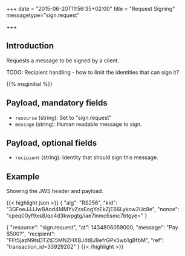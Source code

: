 +++
date = "2015-06-20T11:56:35+02:00"
title = "Request Signing"
messagetype="sign.request"

+++

## Introduction

Requests a message to be signed by a client.

TODO: Recipient handling - how to limit the identities that can sign it?

{{% msginitial %}}

## Payload, mandatory fields

* `resource` (string): Set to "sign.request"
* `message` (string): Human readable message to sign.

## Payload, optional fields

* `recipient` (string): Identity that should sign this message.

## Example

Showing the JWS header and payload.

{{< highlight json >}}
{
  "alg": "RS256",
  "kid": "3GFoeJJJJwBAod4MMYvZssEogYoEkZjE66Lykow2Uc8e",
  "nonce": "cpeq00yf9xs8/qo4d3kwpgtg/iae7lnmc6smc7btgye="
}

{
  "resource": "sign.request",
  "at": 1434806059000,
  "message": "Pay $500?",
  "recipient": "FFt5jazN9tsDTZtD5MNZHXBJ4tBJ8efrGPx5wb1gBfbM",
  "ref": "transaction_id=33929202"
}
{{< /highlight >}}
